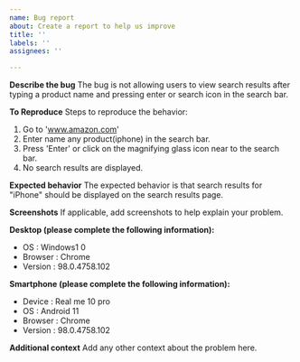 ```yaml
---
name: Bug report
about: Create a report to help us improve
title: ''
labels: ''
assignees: ''

---
```


**Describe the bug**
The bug is not allowing users to view search results after typing a product name and pressing enter or search icon in the search bar.

**To Reproduce**
Steps to reproduce the behavior:
1. Go to 'www.amazon.com'
2. Enter name any product(iphone) in the search bar.
3. Press 'Enter' or click on the magnifying glass icon near to the search bar. 
4. No search results are displayed.

**Expected behavior**
The expected behavior is that search results for "iPhone" should be displayed on the search results page.

**Screenshots**
If applicable, add screenshots to help explain your problem.

**Desktop (please complete the following information):**
 - OS : Windows1 0
 - Browser : Chrome
 - Version : 98.0.4758.102

**Smartphone (please complete the following information):**
 - Device : Real me 10 pro
 - OS : Android 11
 - Browser : Chrome
 - Version : 98.0.4758.102

**Additional context**
Add any other context about the problem here.
